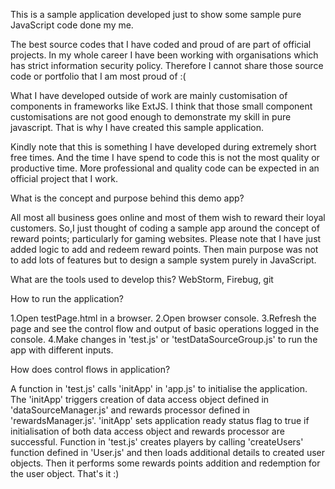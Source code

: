 
  This is a sample application developed just to show some sample pure JavaScript code done my me.

  The best source codes that I have coded and proud of are part of official projects.
  In my whole career I have been working with organisations which has strict information security policy.
  Therefore I cannot share those source code or portfolio that I am most proud of :(

  What I have developed outside of work are mainly customisation of components in frameworks like ExtJS.
  I think that those small component customisations are not good enough to demonstrate my skill in pure javascript.
  That is why I have created this sample application.

  Kindly note that this is something I have developed during extremely short free times.
  And the time I have spend to code this is not the most quality or productive time.
  More professional and quality code can be expected in an official project that I work.


What is the concept and purpose behind this demo app?

  All most all business goes online and most of them wish to reward their loyal customers.
  So,I just thought of coding a sample app around the concept of reward points; particularly for gaming websites.
  Please note that I have just added logic to add and redeem reward points.
  Then main purpose was not to add lots of features but to design a sample system purely in JavaScript.


What are the tools used to develop this?
   WebStorm,
   Firebug,
   git

How to run the application?

  1.Open testPage.html in a browser.
  2.Open browser console.
  3.Refresh the page and see the control flow and output of basic operations logged in the console.
  4.Make changes in 'test.js' or 'testDataSourceGroup.js' to run the app with different inputs.

How does control flows in application?

  A function in 'test.js' calls 'initApp' in 'app.js' to initialise the application.
  The  'initApp' triggers creation of data access object defined in 'dataSourceManager.js' and rewards processor
  defined in 'rewardsManager.js'. 'initApp' sets application ready status flag to true if initialisation of both
  data access object and rewards processor are successful. Function in 'test.js' creates players by calling
  'createUsers' function defined in 'User.js' and then loads additional details to created user objects.
  Then it performs some rewards points addition and redemption for the user object.
  That's it :)














